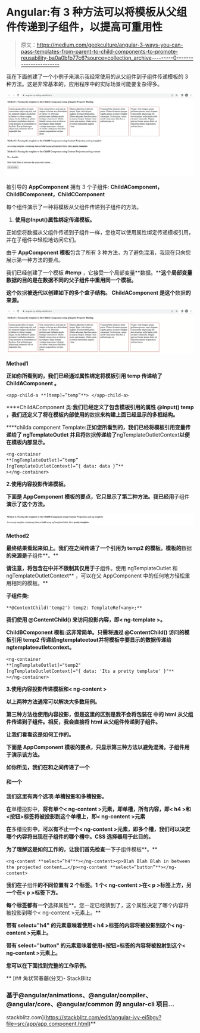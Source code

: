 # Angular:有 3 种方法可以将模板从父组件传递到子组件，以提高可重用性

> 原文：<https://medium.com/geekculture/angular-3-ways-you-can-pass-templates-from-parent-to-child-components-to-promote-reusability-ba0a0bfb77c6?source=collection_archive---------0----------------------->

我在下面创建了一个小例子来演示我经常使用的从父组件到子组件传递模板的 3 种方法。这是非常基本的，应用程序中的实际场景可能要复杂得多。

![](img/d387faa91fce0a7f784c092cc1f02d9e.png)

被引导的 **AppComponent** 拥有 3 个子组件: **ChildAComponent，ChildBComponent，ChildCComponent**

每个组件演示了一种将模板从父组件传递到子组件的方法。

1.  **使用@Input()属性绑定传递模板。**

正如您将数据从父组件传递到子组件一样，您也可以使用属性绑定传递模板引用，并在子组件中轻松地访问它们。

由于 **AppComponent 模板**包含了所有 3 种方法，为了避免混淆，我现在只向您展示第一种方法的要点。

我们已经创建了一个模板 **#temp** ，它接受一个局部变量**数据。****这个局部变量数据的目的是在数据不同的父子组件中重用同一个模板。**

**这个**数据**被迭代以创建如下的多个盒子结构。 **ChildAComponent** 是这个**数据**的来源。**

**![](img/9e6527775b8eeb9ac4bb14b7845b5907.png)**

**Method1**

**正如你所看到的，我们已经通过属性绑定将模板引用 **temp** 传递给了 **ChildAComponent** 。**

```
<app-child-a **[temp]=”temp”**> </app-child-a>
```

****ChildAComponent 类:**我们已经定义了包含模板引用的属性 **@Input() temp** ，我们还定义了将在模板内部使用的**数据**来构建上面已经显示的多框结构。**

****childa component Template:**正如您所看到的，我们已经将模板引用变量传递给了 **ngTemplateOutlet** 并且将**数据**传递给了**ngTemplateOutletContext**以便在模板内部显示。**

```
<ng-container 
**[ngTemplateOutlet]=”temp” 
[ngTemplateOutletContext]=”{ data: data }”**
></ng-container>
```

**2.**使用内容投影传递模板。****

**下面是 **AppComponent 模板**的要点，它只显示了第二种方法。我已经用**子组件**演示了这个方法。**

**![](img/65e8e721e0001eb6c0ebd05a048c243c.png)**

**Method2**

**最终结果看起来如上。我们在<app-child-b></app-child-b>之间传递了一个引用为 **temp2** 的模板。模板的**数据**的来源是**子组件**。**

**请注意，将<ng-template>包含在<app-child-b>中并不限制其仅用于**子组件。使用 ngTemplateOutlet 和 ngTemplateOutletContext** ，可以在父 AppComponent 中的任何地方轻松重用相同的模板。</app-child-b></ng-template>**

****子组件类:****

```
**@ContentChild('temp2') temp2: TemplateRef<any>;**
```

**我们使用 **@ContentChild()** 来访问投影内容，即< ng-template >。**

****ChildBComponent 模板:**这非常简单。只需将通过 **@ContentChild()** 访问的模板引用 **temp2** 传递给**ngtemplateetout**并将模板中要显示的数据传递给**ngtemplateeutletcontext**。**

```
<ng-container
**[ngTemplateOutlet]="temp2"
[ngTemplateOutletContext]="{ data: 'Its a pretty template' }"**
></ng-container>
```

**3.**使用内容投影传递模板和< ng-content >****

**以上两种方法通常可以解决大多数用例。**

**第三种方法也使用内容投影，但是这里的区别是我不会将包装在 <ng-template></ng-template> 中的 html 从父组件传递到子组件。相反，我会直接将 html 从父组件传递到子组件。**

**让我们看看这是如何工作的。**

**下面是 **AppComponent 模板**的要点，只显示第三种方法以避免混淆。**子组件**用于演示该方法。**

**如你所见，我们在<app-child-c>和</app-child-c>之间传递了一个**

#### **和一个**

**我们这里有两个选项:**单槽投影和多槽投影**。**

**在**单槽投影中，**将有单个< ng-content >元素，即单槽，所有内容，即< h4 >和<按钮>标签将被投影到这个单槽上，即< ng-content >元素**

**在**多槽投影**中，可以有不止一个< ng-content >元素，即多个槽，我们可以决定哪个内容将出现在子组件的哪个槽中。CSS 选择器用于此目的。**

**为了理解这是如何工作的，让我们首先检查一下**子组件模板**。**

```
<ng-content **select=”h4"**></ng-content><p>Blah Blah Blah in between the projected content……</p><ng-content **select=”button”**></ng-content>
```

**我们在**子组件**的不同位置有 2 个<ng-content>标签。1 个< ng-content >在< p >标签上方，另一个在< p >标签下方。</ng-content>**

**每个<ng-content>标签都有一个**选择属性**。您一定已经猜到了，这个属性决定了哪个内容将被投影到哪个< ng-content >元素上。</ng-content>**

**带有 **select="h4"** 的<ng-content>元素意味着使用< h4 >标签的内容将被投影到这个< ng-content >元素上。</ng-content>**

**带有 **select="button"** 的<ng-content>元素意味着使用<按钮>标签的内容将被投射到这个< ng-content >元素上。</ng-content>**

**您可以在下面找到完整的工作示例。**

**[](https://stackblitz.com/edit/angular-ivy-ei5bgv?file=src/app/app.component.html) [## 角状常春藤(分叉)- StackBlitz

### 基于@angular/animations、@angular/compiler、@angular/core、@angular/common 的 angular-cli 项目…

stackblitz.com](https://stackblitz.com/edit/angular-ivy-ei5bgv?file=src/app/app.component.html)**